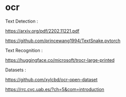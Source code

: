 # ocr

Text Detection :

https://arxiv.org/pdf/2202.11221.pdf

https://github.com/princewang1994/TextSnake.pytorch

Text Recognition :

https://huggingface.co/microsoft/trocr-large-printed


Datasets :

https://github.com/xylcbd/ocr-open-dataset

https://rrc.cvc.uab.es/?ch=5&com=introduction
